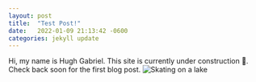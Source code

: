 ```yaml
---
layout: post
title:  "Test Post!"
date:   2022-01-09 21:13:42 -0600
categories: jekyll update
---
```

Hi, my name is Hugh Gabriel. This site is currently under construction 🚧. Check back soon for the first blog post.
![Skating on a lake](/assets/Dadskating.HEIF)
